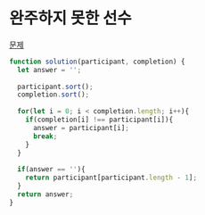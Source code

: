 # 완주하지 못한 선수

[문제](https://programmers.co.kr/learn/courses/30/lessons/42576)

```js
function solution(participant, completion) {
  let answer = '';
  
  participant.sort();
  completion.sort();
  
  for(let i = 0; i < completion.length; i++){
    if(completion[i] !== participant[i]){
      answer = participant[i];
      break;
    }
  }
  
  if(answer == ''){
    return participant[participant.length - 1];
  }
  return answer;
}
```